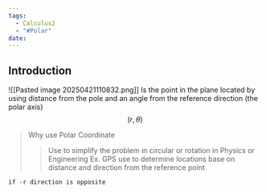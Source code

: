 ```yaml
---
tags:
  - Calculus2
  - "#Polar"
date:
---
```

## Introduction 
![[Pasted image 20250421110832.png]]
Is the point in the plane located by using distance from the pole and an angle from the reference direction (the polar axis) 
$$(r, \theta)$$
> Why use Polar Coordinate
>> Use to simplify the problem in circular or rotation in Physics or Engineering Ex. GPS use to determine locations base on distance and direction from the reference point

```
if -r direction is opposite
```

